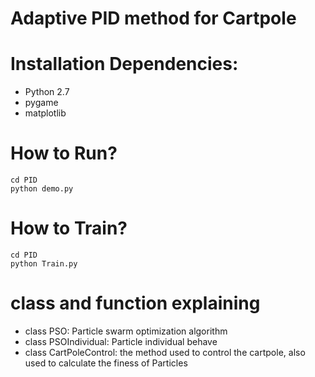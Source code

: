 # Adaptive PID method for Cartpole

# Installation Dependencies:

* Python 2.7
* pygame
* matplotlib

# How to Run?

```
cd PID
python demo.py
```
# How to Train?

```
cd PID
python Train.py
```

# class and function explaining

* class PSO: Particle swarm optimization algorithm 
* class PSOIndividual: Particle individual behave
* class CartPoleControl: the method used to control the cartpole, also used to calculate the finess of Particles

